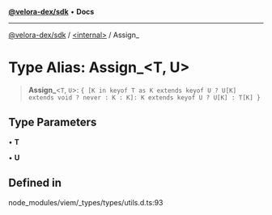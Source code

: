 [**@velora-dex/sdk**](../../README.md) • **Docs**

***

[@velora-dex/sdk](../../globals.md) / [\<internal\>](../README.md) / Assign\_

# Type Alias: Assign\_\<T, U\>

> **Assign\_**\<`T`, `U`\>: `{ [K in keyof T as K extends keyof U ? U[K] extends void ? never : K : K]: K extends keyof U ? U[K] : T[K] }`

## Type Parameters

• **T**

• **U**

## Defined in

node\_modules/viem/\_types/types/utils.d.ts:93
